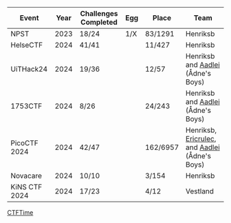 | Event           | Year | Challenges Completed | Egg  | Place   | Team                          |
|-----------------|------|----------------------|------|---------|-------------------------------|
| NPST            | 2023 | 18/24                | 1/X  | 83/1291  | Henriksb                              |
| HelseCTF        | 2024 | 41/41                |      | 11/427   | Henriksb                              |
| UiTHack24       | 2024 | 19/36                |      | 12/57    | Henriksb and [Aadlei](https://github.com/Aadlei) (Ådne's Boys) |
| 1753CTF         | 2024 | 8/26                 |      | 24/243   | Henriksb and [Aadlei](https://github.com/Aadlei) (Ådne's Boys) |
| PicoCTF 2024    | 2024 | 42/47                |      | 162/6957 | Henriksb, [Ericrulec](https://github.com/Ericrulec), and [Aadlei](https://github.com/Aadlei) (Ådne's Boys) |
| Novacare        | 2024 | 10/10                |      | 3/154    | Henriksb |
| KiNS CTF 2024   | 2024 | 17/23                |      | 4/12     | Vestland |


[CTFTime](https://ctftime.org/team/285939)

